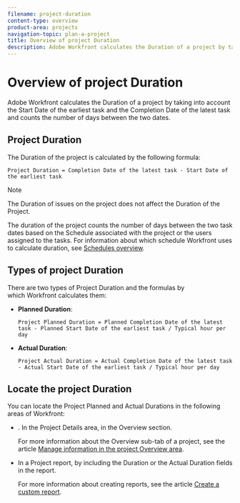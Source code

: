```yaml
---
filename: project-duration
content-type: overview
product-area: projects
navigation-topic: plan-a-project
title: Overview of project Duration
description: Adobe Workfront calculates the Duration of a project by taking into account the Start Date of the earliest task and the Completion Date of the latest task and counts the number of days between the two dates.
---
```


# Overview of project Duration

Adobe Workfront calculates the Duration of a project by taking into account the Start Date of the earliest task and the Completion Date of the latest task and counts the number of days between the two dates.&nbsp;

## Project Duration

The Duration of the project is calculated by the following formula:

```
Project Duration = Completion Date of the latest task - Start Date of the earliest task
```

>[!NOTE]
>
>The Duration of issues on the project does not affect the Duration of the Project.

The duration of the project counts the number of days between the two task dates based on the Schedule associated with the project or the users assigned to the tasks. For information about which schedule Workfront uses to calculate duration, see [Schedules overview](../../../administration-and-setup/set-up-workfront/configure-timesheets-schedules/schedules-overview.md).

## Types of project Duration

There are two types of Project Duration and the formulas by which&nbsp;Workfront calculates them:

<!--
<p data-mc-conditions="QuicksilverOrClassic.Draft mode">(NOTE: Check these formulas? Should they be divided by the hours per day?!) </p>
-->

* **Planned Duration**:&nbsp;

  ```
  Project Planned Duration = Planned Completion Date of the latest task - Planned Start Date of the earliest task / Typical hour per day
  ```

* **Actual Duration**:&nbsp;

  ```
  Project Actual Duration = Actual Completion Date of the latest task - Actual Start Date of the earliest task / Typical hour per day
  ```

## Locate the project Duration

You can locate the Project Planned and Actual Durations in the following areas of Workfront:

* . In the Project Details area, in the Overview section.

  For more information about the Overview sub-tab of a project, see the article [Manage information in the project Overview area](../../../manage-work/projects/manage-projects/understand-project-overview-area.md).

* In a Project report, by including the Duration or the Actual&nbsp;Duration fields in the report.

  For more information about creating reports, see the article [Create a custom report](../../../reports-and-dashboards/reports/creating-and-managing-reports/create-custom-report.md).

